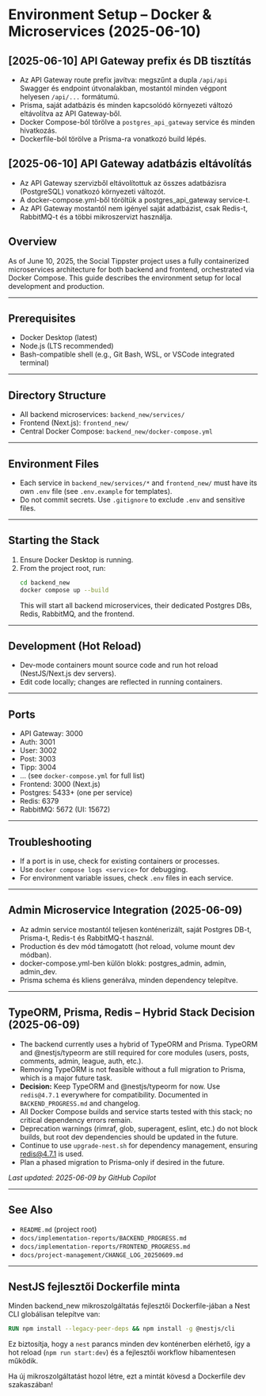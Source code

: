 # Environment Setup – Docker & Microservices (2025-06-10)

## [2025-06-10] API Gateway prefix és DB tisztítás

- Az API Gateway route prefix javítva: megszűnt a dupla `/api/api` Swagger és endpoint útvonalakban, mostantól minden végpont helyesen `/api/...` formátumú.
- Prisma, saját adatbázis és minden kapcsolódó környezeti változó eltávolítva az API Gateway-ből.
- Docker Compose-ból törölve a `postgres_api_gateway` service és minden hivatkozás.
- Dockerfile-ból törölve a Prisma-ra vonatkozó build lépés.

## [2025-06-10] API Gateway adatbázis eltávolítás

- Az API Gateway szervizből eltávolítottuk az összes adatbázisra (PostgreSQL) vonatkozó környezeti változót.
- A docker-compose.yml-ből töröltük a postgres_api_gateway service-t.
- Az API Gateway mostantól nem igényel saját adatbázist, csak Redis-t, RabbitMQ-t és a többi mikroszervizt használja.

## Overview

As of June 10, 2025, the Social Tippster project uses a fully containerized microservices architecture for both backend and frontend, orchestrated via Docker Compose. This guide describes the environment setup for local development and production.

---

## Prerequisites

- Docker Desktop (latest)
- Node.js (LTS recommended)
- Bash-compatible shell (e.g., Git Bash, WSL, or VSCode integrated terminal)

---

## Directory Structure

- All backend microservices: `backend_new/services/`
- Frontend (Next.js): `frontend_new/`
- Central Docker Compose: `backend_new/docker-compose.yml`

---

## Environment Files

- Each service in `backend_new/services/*` and `frontend_new/` must have its own `.env` file (see `.env.example` for templates).
- Do not commit secrets. Use `.gitignore` to exclude `.env` and sensitive files.

---

## Starting the Stack

1. Ensure Docker Desktop is running.
2. From the project root, run:
   ```bash
   cd backend_new
   docker compose up --build
   ```
   This will start all backend microservices, their dedicated Postgres DBs, Redis, RabbitMQ, and the frontend.

---

## Development (Hot Reload)

- Dev-mode containers mount source code and run hot reload (NestJS/Next.js dev servers).
- Edit code locally; changes are reflected in running containers.

---

## Ports

- API Gateway: 3000
- Auth: 3001
- User: 3002
- Post: 3003
- Tipp: 3004
- ... (see `docker-compose.yml` for full list)
- Frontend: 3000 (Next.js)
- Postgres: 5433+ (one per service)
- Redis: 6379
- RabbitMQ: 5672 (UI: 15672)

---

## Troubleshooting

- If a port is in use, check for existing containers or processes.
- Use `docker compose logs <service>` for debugging.
- For environment variable issues, check `.env` files in each service.

---

## Admin Microservice Integration (2025-06-09)

- Az admin service mostantól teljesen konténerizált, saját Postgres DB-t, Prisma-t, Redis-t és RabbitMQ-t használ.
- Production és dev mód támogatott (hot reload, volume mount dev módban).
- docker-compose.yml-ben külön blokk: postgres_admin, admin, admin_dev.
- Prisma schema és kliens generálva, minden dependency telepítve.

---

## TypeORM, Prisma, Redis – Hybrid Stack Decision (2025-06-09)

- The backend currently uses a hybrid of TypeORM and Prisma. TypeORM and @nestjs/typeorm are still required for core modules (users, posts, comments, admin, league, auth, etc.).
- Removing TypeORM is not feasible without a full migration to Prisma, which is a major future task.
- **Decision:** Keep TypeORM and @nestjs/typeorm for now. Use `redis@4.7.1` everywhere for compatibility. Documented in `BACKEND_PROGRESS.md` and changelog.
- All Docker Compose builds and service starts tested with this stack; no critical dependency errors remain.
- Deprecation warnings (rimraf, glob, superagent, eslint, etc.) do not block builds, but root dev dependencies should be updated in the future.
- Continue to use `upgrade-nest.sh` for dependency management, ensuring redis@4.7.1 is used.
- Plan a phased migration to Prisma-only if desired in the future.

_Last updated: 2025-06-09 by GitHub Copilot_

---

## See Also

- `README.md` (project root)
- `docs/implementation-reports/BACKEND_PROGRESS.md`
- `docs/implementation-reports/FRONTEND_PROGRESS.md`
- `docs/project-management/CHANGE_LOG_20250609.md`

---

## NestJS fejlesztői Dockerfile minta

Minden backend_new mikroszolgáltatás fejlesztői Dockerfile-jában a Nest CLI globálisan telepítve van:

```dockerfile
RUN npm install --legacy-peer-deps && npm install -g @nestjs/cli
```

Ez biztosítja, hogy a `nest` parancs minden dev konténerben elérhető, így a hot reload (`npm run start:dev`) és a fejlesztői workflow hibamentesen működik.

Ha új mikroszolgáltatást hozol létre, ezt a mintát kövesd a Dockerfile dev szakaszában!
